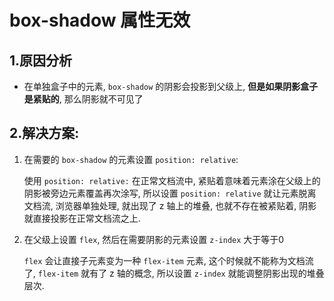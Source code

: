 # box-shadow 属性无效

## 1.原因分析

* 在单独盒子中的元素, `box-shadow` 的阴影会投影到父级上, **但是如果阴影盒子是紧贴的**, 那么阴影就不可见了

## 2.解决方案: 

1. 在需要的 `box-shadow` 的元素设置 `position: relative`: 

   使用 `position: relative:` 在正常文档流中, 紧贴着意味着元素涂在父级上的阴影被旁边元素覆盖再次涂写, 所以设置 `position: relative` 就让元素脱离文档流, 浏览器单独处理, 就出现了 z 轴上的堆叠, 也就不存在被紧贴着, 阴影就直接投影在正常文档流之上.

2. 在父级上设置 `flex`, 然后在需要阴影的元素设置 `z-index` 大于等于0

   `flex` 会让直接子元素变为一种 `flex-item` 元素, 这个时候就不能称为文档流了, `flex-item` 就有了 z 轴的概念, 所以设置 `z-index` 就能调整阴影出现的堆叠层次.
